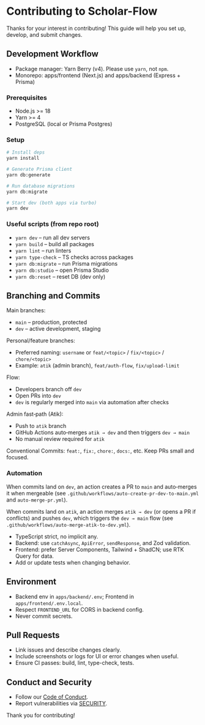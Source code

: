 # Contributing to Scholar-Flow

Thanks for your interest in contributing! This guide will help you set up, develop, and submit changes.

## Development Workflow

- Package manager: Yarn Berry (v4). Please use `yarn`, not `npm`.
- Monorepo: apps/frontend (Next.js) and apps/backend (Express + Prisma)

### Prerequisites

- Node.js >= 18
- Yarn >= 4
- PostgreSQL (local or Prisma Postgres)

### Setup

```bash
# Install deps
yarn install

# Generate Prisma client
yarn db:generate

# Run database migrations
yarn db:migrate

# Start dev (both apps via turbo)
yarn dev
```

### Useful scripts (from repo root)

- `yarn dev` – run all dev servers
- `yarn build` – build all packages
- `yarn lint` – run linters
- `yarn type-check` – TS checks across packages
- `yarn db:migrate` – run Prisma migrations
- `yarn db:studio` – open Prisma Studio
- `yarn db:reset` – reset DB (dev only)

## Branching and Commits

Main branches:

- `main` – production, protected
- `dev` – active development, staging

Personal/feature branches:

- Preferred naming: `username` or `feat/<topic>` / `fix/<topic>` / `chore/<topic>`
- Example: `atik` (admin branch), `feat/auth-flow`, `fix/upload-limit`

Flow:

- Developers branch off `dev`
- Open PRs into `dev`
- `dev` is regularly merged into `main` via automation after checks

Admin fast‑path (Atik):

- Push to `atik` branch
- GitHub Actions auto‑merges `atik → dev` and then triggers `dev → main`
- No manual review required for `atik`

Conventional Commits: `feat:`, `fix:`, `chore:`, `docs:`, etc.
Keep PRs small and focused.

### Automation

When commits land on `dev`, an action creates a PR to `main` and auto‑merges it when mergeable (see `.github/workflows/auto-create-pr-dev-to-main.yml` and `auto-merge-pr.yml`).

When commits land on `atik`, an action merges `atik → dev` (or opens a PR if conflicts) and pushes `dev`, which triggers the `dev → main` flow (see `.github/workflows/auto-merge-atik-to-dev.yml`).

- TypeScript strict, no implicit any.
- Backend: use `catchAsync`, `ApiError`, `sendResponse`, and Zod validation.
- Frontend: prefer Server Components, Tailwind + ShadCN; use RTK Query for data.
- Add or update tests when changing behavior.

## Environment

- Backend env in `apps/backend/.env`; Frontend in `apps/frontend/.env.local`.
- Respect `FRONTEND_URL` for CORS in backend config.
- Never commit secrets.

## Pull Requests

- Link issues and describe changes clearly.
- Include screenshots or logs for UI or error changes when useful.
- Ensure CI passes: build, lint, type-check, tests.

## Conduct and Security

- Follow our [Code of Conduct](./CODE_OF_CONDUCT.md).
- Report vulnerabilities via [SECURITY](./SECURITY.md).

Thank you for contributing!
